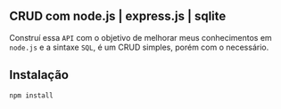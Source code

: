 ## CRUD com node.js | express.js | sqlite

Construí essa `API` com o objetivo de melhorar meus conhecimentos em `node.js` e a sintaxe `SQL`, é um CRUD simples, porém com o necessário.

## Instalação

```bash
npm install 
```

